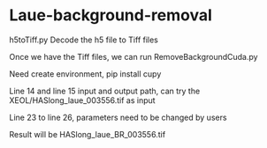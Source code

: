 # Laue-background-removal
h5toTiff.py 
Decode the h5 file to Tiff files

Once we have the Tiff files, we can run RemoveBackgroundCuda.py

Need create environment, pip install cupy

Line 14 and line 15 input and output path, can try the XEOL/HASlong_laue_003556.tif as input

Line 23 to line 26, parameters need to be changed by users

Result will be HASlong_laue_BR_003556.tif
